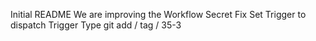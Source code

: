 Initial README
We are improving the Workflow
Secret Fix
Set Trigger to dispatch
Trigger Type
git add / tag / 35-3
